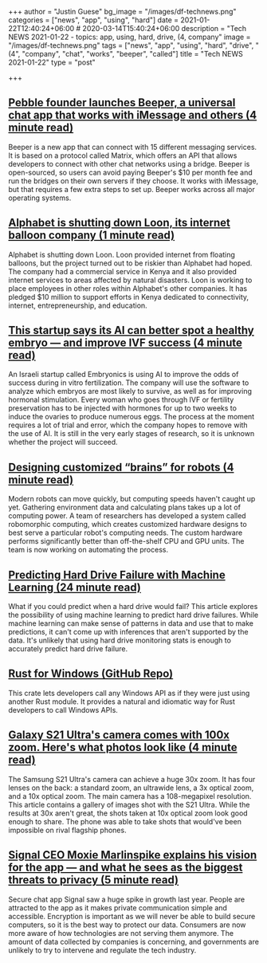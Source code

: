 +++
author = "Justin Guese"
bg_image = "/images/df-technews.png"
categories = ["news", "app", "using", "hard"]
date = 2021-01-22T12:40:24+06:00 # 2020-03-14T15:40:24+06:00
description = "Tech NEWS 2021-01-22 - topics: app, using, hard, drive, (4, company"
image = "/images/df-technews.png"
tags = ["news", "app", "using", "hard", "drive", "(4", "company", "chat", "works", "beeper", "called"]
title = "Tech NEWS 2021-01-22"
type = "post"

+++

## [Pebble founder launches Beeper, a universal chat app that works with iMessage and others (4 minute read)](https://techcrunch.com/2021/01/21/pebble-founder-launches-beeper-a-universal-chat-app-that-works-with-imessage-and-others//1/0100017729c72a0c-6edb3c0b-c8f7-49da-85ba-4359241772a3-000000/QvTAy78Rwv1Vw-dtsIHIp49GjrUYgMbedtvL25hH9xo=177)

Beeper is a new app that can connect with 15 different messaging services. It is based on a protocol called Matrix, which offers an API that allows developers to connect with other chat networks using a bridge. Beeper is open-sourced, so users can avoid paying Beeper's $10 per month fee and run the bridges on their own servers if they choose. It works with iMessage, but that requires a few extra steps to set up. Beeper works across all major operating systems.

## [Alphabet is shutting down Loon, its internet balloon company (1 minute read)](https://www.theverge.com/2021/1/21/22243484/alphabet-google-shutting-down-loon-internet-balloon-company-x?scrolla=5eb6d68b7fedc32c19ef33b4/1/0100017729c72a0c-6edb3c0b-c8f7-49da-85ba-4359241772a3-000000/p4C7x54JWZT7IWXFzWa7PZEY-9ex7NCFDTs7hASQKzU=177)

Alphabet is shutting down Loon. Loon provided internet from floating balloons, but the project turned out to be riskier than Alphabet had hoped. The company had a commercial service in Kenya and it also provided internet services to areas affected by natural disasters. Loon is working to place employees in other roles within Alphabet's other companies. It has pledged $10 million to support efforts in Kenya dedicated to connectivity, internet, entrepreneurship, and education.

## [This startup says its AI can better spot a healthy embryo — and improve IVF success (4 minute read)](https://techcrunch.com/2021/01/20/this-startup-says-its-ai-can-better-spot-a-healthy-embryo-and-improve-ivf-success//1/0100017729c72a0c-6edb3c0b-c8f7-49da-85ba-4359241772a3-000000/ISm3TEVgLw5OVny1vhtqEn6AFaz8LfYYvZbKjQoqy6E=177)

An Israeli startup called Embryonics is using AI to improve the odds of success during in vitro fertilization. The company will use the software to analyze which embryos are most likely to survive, as well as for improving hormonal stimulation. Every woman who goes through IVF or fertility preservation has to be injected with hormones for up to two weeks to induce the ovaries to produce numerous eggs. The process at the moment requires a lot of trial and error, which the company hopes to remove with the use of AI. It is still in the very early stages of research, so it is unknown whether the project will succeed.

## [Designing customized “brains” for robots (4 minute read)](https://news.mit.edu/2021/robot-customized-hardware-0121/1/0100017729c72a0c-6edb3c0b-c8f7-49da-85ba-4359241772a3-000000/1GQHzZfyz9L4z5JLSNWJzQVnfilAW88KneyqsNoTh_E=177)

Modern robots can move quickly, but computing speeds haven't caught up yet. Gathering environment data and calculating plans takes up a lot of computing power. A team of researchers has developed a system called robomorphic computing, which creates customized hardware designs to best serve a particular robot's computing needs. The custom hardware performs significantly better than off-the-shelf CPU and GPU units. The team is now working on automating the process.

## [Predicting Hard Drive Failure with Machine Learning (24 minute read)](https://datto.engineering/post/predicting-hard-drive-failure-with-machine-learning/1/0100017729c72a0c-6edb3c0b-c8f7-49da-85ba-4359241772a3-000000/yflm7LN0Nh1qVHVzLLczQTnO1rlK8Mbh35pMJMxNdg0=177)

What if you could predict when a hard drive would fail? This article explores the possibility of using machine learning to predict hard drive failures. While machine learning can make sense of patterns in data and use that to make predictions, it can't come up with inferences that aren't supported by the data. It's unlikely that using hard drive monitoring stats is enough to accurately predict hard drive failure.

## [Rust for Windows (GitHub Repo)](https://github.com/microsoft/windows-rs/1/0100017729c72a0c-6edb3c0b-c8f7-49da-85ba-4359241772a3-000000/w3BQBN6saUM3DxR9oaMAu603PC9isivvGl5PNrjm0-s=177)

This crate lets developers call any Windows API as if they were just using another Rust module. It provides a natural and idiomatic way for Rust developers to call Windows APIs.

## [Galaxy S21 Ultra's camera comes with 100x zoom. Here's what photos look like (4 minute read)](https://www.cnet.com/news/galaxy-s21-ultras-camera-comes-with-100x-zoom-heres-what-photos-look-like//1/0100017729c72a0c-6edb3c0b-c8f7-49da-85ba-4359241772a3-000000/IaJ1lnG7aHxK1gcC1CxJo6XIgtd533mcPBsYhJPgnAE=177)

The Samsung S21 Ultra's camera can achieve a huge 30x zoom. It has four lenses on the back: a standard zoom, an ultrawide lens, a 3x optical zoom, and a 10x optical zoom. The main camera has a 108-megapixel resolution. This article contains a gallery of images shot with the S21 Ultra. While the results at 30x aren't great, the shots taken at 10x optical zoom look good enough to share. The phone was able to take shots that would've been impossible on rival flagship phones.

## [Signal CEO Moxie Marlinspike explains his vision for the app — and what he sees as the biggest threats to privacy (5 minute read)](https://www.businessinsider.com/qa-signal-ceo-moxie-marlinspike-on-the-future-of-privacy-2021-1/1/0100017729c72a0c-6edb3c0b-c8f7-49da-85ba-4359241772a3-000000/74ZTlmZwrNO4Bc93G_6-O6xUvEXTfFGPqZDF87j4uwA=177)

Secure chat app Signal saw a huge spike in growth last year. People are attracted to the app as it makes private communication simple and accessible. Encryption is important as we will never be able to build secure computers, so it is the best way to protect our data. Consumers are now more aware of how technologies are not serving them anymore. The amount of data collected by companies is concerning, and governments are unlikely to try to intervene and regulate the tech industry.

